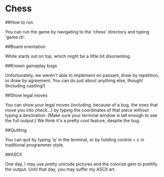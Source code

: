 Chess
=====

##How to run

You can run the game by navigating to the 'chess' directory and typing 'game.rb'.

##Board orientation

White starts out on top, which might be a little bit disorienting.

##Known gameplay bugs

Unfortunately, we weren't able to implement en passant, draw by repetition, or draw by agreement. You can do just about anything else, though! (Including castling!)

##Show legal moves

You can show your legal moves (including, because of a bug, the ones that move you into check…) by typing the coordinates of that piece without typing a destination. (Make sure your terminal window is tall enough to see the full output.) We think it's a pretty cool feature, despite the bug.

##Quitting

You can quit by typing 'q' in the terminal, or by holding control + c in traditional programmer style.

##ASCII

One day, I may use pretty unicode pictures and the colorize gem to prettify the output. Until that day, you may suffer my ASCII art.